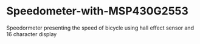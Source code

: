# Speedometer-with-MSP430G2553
Speedormeter presenting the speed of bicycle using hall effect sensor and 16 character display
